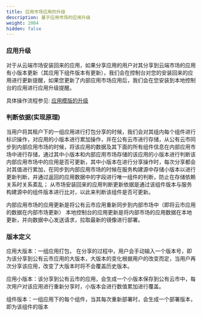 ```yaml
---
title: 应用市场应用的升级
description: 基于应用市场的应用升级
weight: 2004
hidden: false
---
```


### 应用升级

对于从云端市场安装回来的应用，如果分享应用的用户对其分享到云端市场的应用有小版本更新（其应用下组件版本有更新），我们会在控制台对您的安装回来的应用进行更新提醒，如果您更新了内部应用市场应用后，我们会在您安装到本地控制台的应用进行应用升级提醒。

具体操作流程参见: [应用模版的升级](/docs/get-start/upgrade-from-market/)


### 判断依据(实现原理)

当用户将其租户下的一组应用进行打包分享的时候，我们会对其组内每个组件进行标识操作，对应用的小版本进行累加操作，并在公有云市进行存储，从公有云市同步到内部应用市场的时候，将该应用的数据及其下面的所有组件信息在内部应用市场中进行存储，通过其中小版本和内部应用市场存储的该应用的小版本进行判断该内部应用市场中的应用是否可更新，其中小版本在进行分享操作时，每次分享都会对其值进行累加，在同步到内部应用市场的时候在服务构建源中存储小版本以进行更新判断，并通过返回的应用数据中的字段进行唯一组件的判断，防止在存储依赖关系时关系紊乱；
从市场安装回来的应用判断更新依据是通过该组件版本与服务构建源中的组件版本进行比对，以此来判断该组件是否可更新。

内部应用市场的应用更新是将公有云市应用重新同步到内部市场中（即将云市应用的数据在内部市场更新）
本地控制台的应用更新是将内部市场的应用数据在本地更新，并向数据中心发送请求，拉取最新的镜像进行部署。

### 版本定义
应用大版本：一组应用打包， 在分享的过程中，用户会手动输入一个版本号，即为该分享到公有云市应用的大版本，大版本的变化根据用户的改变而定，当用户再次分享该应用，改变了大版本时将不会覆盖历史版本。

应用小版本：该分享到公有云市的应用，会生成一个小版本保存到公有云市中，每次用户对该应用进行重新分享时，小版本会进行数值累加进行覆盖。

组件版本：一组应用下的每个组件，当其每次重新部署时，会生成一个部署版本，即为该组件的版本

